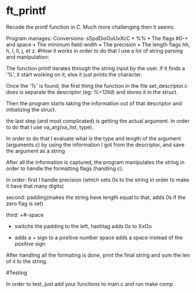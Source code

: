 # ft_printf
Recode the printf function in C. Much more challenging then it seems.

Program manages:
Conversions: sSpdDioOuUxXcC
• %%
• The flags #0-+ and space
• The minimum field-width
• The precision
• The length flags hh, h, l, ll, j, et z.
#How it works
in order to do that I use a lot of string parsing and manipulation:

The function printf iterates through the string input by the user. if it finds a '%', it start working on it, else it just prints the character.

Once the '%' is found, the first thing the function in the file set_descriptor.c does is separate the descriptor (eg: %+12lld) and stores it in the struct.

Then the program starts taking the information out of that descriptor and initializing the struct.

the last step (and most complicated) is getting the actual argument. In order to do that I use va_arg(va_list, type).

In order to do that I evaluate what is the type and length of the argument (arguments.c) by using the information I got from the descriptor, and save the argument as a string

After all the information is captured, the program manipulates the string in order to handle the formatting flags (handling.c).

In order: first I handle precision (which sets 0s to the string in order to make it have that many digits)

second: padding(makes the string have length equal to that, adds 0s if the zero flag is set)

third: +#-space

- switchs the padding to the left, 
 hashtag adds 0x to XxOo 
+ adds a + sign to a positive number
space adds a space instead of the positive sign

After handling all the formating is done, print the final string and sum the len of it to the string.

#Testing

In order to test, just add your functions to main.c and run make comp .
